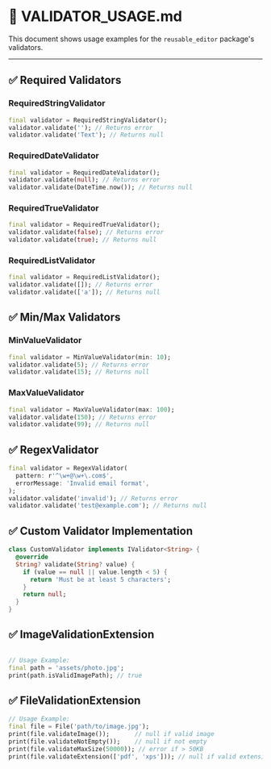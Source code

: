 # 📗 VALIDATOR_USAGE.md

This document shows usage examples for the `reusable_editor` package's validators.

---

## ✅ Required Validators

### RequiredStringValidator

```dart
final validator = RequiredStringValidator();
validator.validate(''); // Returns error
validator.validate('Text'); // Returns null
```

### RequiredDateValidator

```dart
final validator = RequiredDateValidator();
validator.validate(null); // Returns error
validator.validate(DateTime.now()); // Returns null
```

### RequiredTrueValidator

```dart
final validator = RequiredTrueValidator();
validator.validate(false); // Returns error
validator.validate(true); // Returns null
```

### RequiredListValidator

```dart
final validator = RequiredListValidator();
validator.validate([]); // Returns error
validator.validate(['a']); // Returns null
```

## ✅ Min/Max Validators

### MinValueValidator

```dart
final validator = MinValueValidator(min: 10);
validator.validate(5); // Returns error
validator.validate(15); // Returns null
```

### MaxValueValidator

```dart
final validator = MaxValueValidator(max: 100);
validator.validate(150); // Returns error
validator.validate(99); // Returns null
```

## ✅ RegexValidator

```dart
final validator = RegexValidator(
  pattern: r'^\w+@\w+\.com$',
  errorMessage: 'Invalid email format',
);
validator.validate('invalid'); // Returns error
validator.validate('test@example.com'); // Returns null
```

## ✅ Custom Validator Implementation

```dart
class CustomValidator implements IValidator<String> {
  @override
  String? validate(String? value) {
    if (value == null || value.length < 5) {
      return 'Must be at least 5 characters';
    }
    return null;
  }
}
```

## ✅ ImageValidationExtension

```dart

// Usage Example:
final path = 'assets/photo.jpg';
print(path.isValidImagePath); // true
```

## ✅ FileValidationExtension

```dart
// Usage Example:
final file = File('path/to/image.jpg');
print(file.validateImage());       // null if valid image
print(file.validateNotEmpty());    // null if not empty
print(file.validateMaxSize(50000)); // error if > 50KB
print(file.validateExtension(['pdf', 'xps'])); // null if valid extension
```
